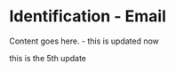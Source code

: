 <!-- File: docs/incident-response/identification/email.md -->
# Identification - Email

Content goes here. - this is updated now

this is the 5th update
